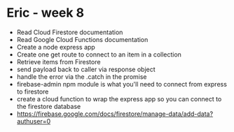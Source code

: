 # Eric - week 8
* Read Cloud Firestore documentation
* Read Google Cloud Functions documentation 
* Create a node express app
* Create one get route to connect to an item in a collection
* Retrieve items from Firestore
* send payload back to caller via response object
* handle the error via the .catch in the promise
* firebase-admin npm module is what you'll need to connect from express to firestore
* create a cloud function to wrap the express app so you can connect to the firestore database
* https://firebase.google.com/docs/firestore/manage-data/add-data?authuser=0
